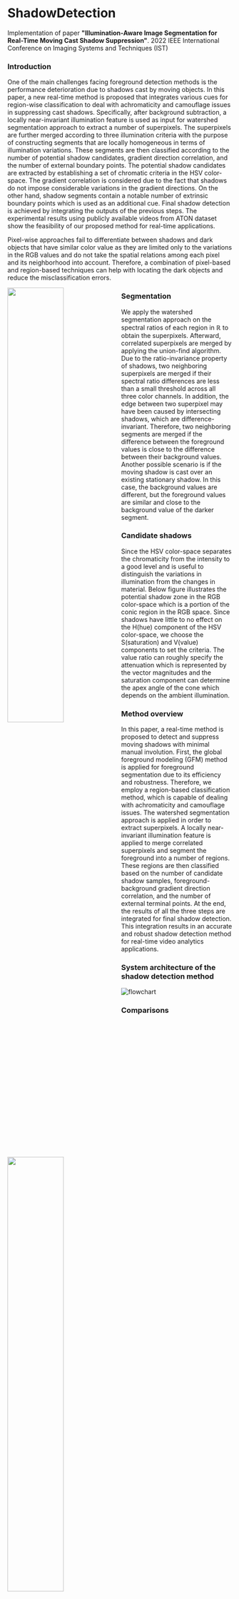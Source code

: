 # ShadowDetection
Implementation of paper **"Illumination-Aware Image Segmentation for Real-Time Moving Cast Shadow Suppression"**.
2022 IEEE International Conference on Imaging Systems and Techniques (IST)

### Introduction
One of the main challenges facing foreground detection methods is the performance deterioration due to shadows cast by moving objects. In this paper, a new real-time method is proposed that integrates various cues for region-wise classification to deal with achromaticity and camouflage issues in suppressing cast shadows. Specifically, after background subtraction, a locally near-invariant illumination feature is used as input for watershed segmentation approach to extract a number of superpixels. The superpixels are further merged according to three illumination criteria with the purpose of constructing segments that are locally homogeneous in terms of illumination variations. These segments are then classified according to the number of potential shadow candidates, gradient direction correlation, and the number of external boundary points. The potential shadow candidates are extracted by establishing a set of chromatic criteria in the HSV color-space. The gradient correlation is considered due to the fact that shadows do not impose considerable variations in the gradient directions. On the other hand, shadow segments contain a notable number of extrinsic boundary points which is used as an additional cue. Final shadow detection is achieved by integrating the outputs of the previous steps. The experimental results using publicly available videos from ATON dataset show the feasibility of our proposed method for real-time applications.


Pixel-wise approaches fail to differentiate between shadows and dark objects that have similar color value as they are limited only to the variations in the RGB values and do not take the spatial relations among each pixel and its neighborhood into account.
Therefore, a combination of pixel-based and region-based techniques can help with locating the dark objects and reduce the misclassification errors.

<a href="url"><img src="https://user-images.githubusercontent.com/24352869/188034875-2e4bfa27-616f-4c63-a737-d6f0a2b1259b.png" align="left" width=50% height=50% ></a>

### Segmentation

We apply the watershed segmentation approach on the spectral ratios of each region in $\mathbb{R}$ to obtain the superpixels.
Afterward, correlated superpixels are merged by applying the union-find algorithm.
Due to the ratio-invariance property of shadows, two neighboring superpixels are merged if their spectral ratio differences are less than a small threshold across all three color channels.
In addition, the edge between two superpixel may have been caused by intersecting shadows, which are difference-invariant.
Therefore, two neighboring segments are merged if the difference between the foreground values is close to the difference between their background values.
Another possible scenario is if the moving shadow is cast over an existing stationary shadow.
In this case, the background values are different, but the foreground values are similar and close to the background value of the darker segment.

<a href="url"><img src="https://user-images.githubusercontent.com/24352869/188035043-20a59946-d784-48aa-9e18-2e3ea22deed8.png" align="left" width=50% height=50% ></a>

### Candidate shadows
Since the HSV color-space separates the chromaticity from the intensity to a good level and is useful to distinguish the variations in illumination from the changes in material.
Below figure illustrates the potential shadow zone in the RGB color-space which is a portion of the conic region in the RGB space.
Since shadows have little to no effect on the H(hue) component of the HSV color-space, we choose the S(saturation) and V(value) components to set the criteria.
The value ratio can roughly specify the attenuation which is represented by the vector magnitudes and the saturation component can determine the apex angle of the cone which depends on the ambient illumination.

<a href="url"><img src="https://user-images.githubusercontent.com/24352869/188035082-960280cd-0ead-49be-8100-0cdf63d1582d.png" align="left" width=50% height=50% ></a>

### Method overview
In this paper, a real-time method is proposed to detect and suppress moving shadows with minimal manual involution.
First, the global foreground modeling (GFM) method is applied for foreground segmentation due to its efficiency and robustness.
Therefore, we employ a region-based classification method, which is capable of dealing with achromaticity and camouflage issues.
The watershed segmentation approach is applied in order to extract superpixels.
A locally near-invariant illumination feature is applied to merge correlated superpixels and segment the foreground into a number of regions.
These regions are then classified based on the number of candidate shadow samples, foreground-background gradient direction correlation, and the number of external terminal points.
At the end, the results of all the three steps are integrated for final shadow detection.
This integration results in an accurate and robust shadow detection method for real-time video analytics applications.

### System architecture of the shadow detection method
![flowchart](https://user-images.githubusercontent.com/24352869/184900962-b08a6e41-edf5-402c-81e9-f309e24844c0.png)


### Comparisons
![WeChat Screenshot_20220816101306](https://user-images.githubusercontent.com/24352869/184901545-06cce1b6-e0d9-4676-bd40-4c3f0d7b8e52.png)

### Run time
![image](https://user-images.githubusercontent.com/24352869/188035172-60a7c4c0-8f73-4f01-a393-4b35b93732a6.png)


### Environment
- OpenCV 3.4.1
- Visual Studio 19.0


### Citation
```
@inproceedings{ghahremannezhad2022illumination,
  title={Illumination-Aware Image Segmentation for Real-Time Moving Cast Shadow Suppression},
  author={Ghahremannezhad, Hadi and Shi, Hang and Liu, Chengjun},
  booktitle={2022 IEEE International Conference on Imaging Systems and Techniques (IST)},
  pages={1--6},
  year={2022},
  organization={IEEE}
}
```

